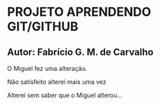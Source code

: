 # PROJETO APRENDENDO GIT/GITHUB

## Autor: Fabrício G. M. de Carvalho

O Miguel fez uma alteração.

Não satisfeito alterei mais uma vez

Alterei sem saber que o Miguel alterou...

